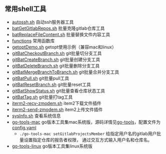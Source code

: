 ## 常用shell工具

- [autossh.sh](autossh.sh) 自动ssh服务器工具
- [batGetGitlabRepos.sh](batGetGitlabRepos.sh) 批量克隆gitlab仓库工具
- [batReplaceFileContent.sh](batReplaceFileContent.sh) 批量替换文件内容工具
- [functions](functions) 常用函数库
- [getoptDemo.sh](getoptDemo.sh) getopt使用示例（兼容mac和linux）
- [gitBatCheckoutBranch.sh](gitBatCheckoutBranch.sh) git批量切分支工具
- [gitBatCreateBranch.sh](gitBatCreateBranch.sh) git批量创建分支工具
- [gitBatDeleteBranch.sh](gitBatDeleteBranch.sh) git批量删除分支工具
- [gitBatMergeBranchToBranch.sh](gitBatMergeBranchToBranch.sh) git批量合并分支工具
- [gitBatPull.sh](gitBatPull.sh) git批量pull工具
- [gitBatResetBranch.sh](gitBatResetBranch.sh) git批量reset工具
- [gitBatShowStatus.sh](gitBatShowStatus.sh) git批量查看仓库状态工具
- [gitBatTag.sh](gitBatTag.sh) git批量打tag工具
- [iterm2-recv-zmodem.sh](iterm2-recv-zmodem.sh) item2下载文件插件
- [iterm2-send-zmodem.sh](iterm2-send-zmodem.sh) item2上传文件插件
- [sysInfo.sh](sysInfo.sh) 查看系统信息
- [go-tools-mac](go-tools-mac) go版本工具集mac系统版，源码详情见[go-tools](go-tools/README.MD)，配置文件为[config.yaml](config.yaml)
  - `./go-tools-mac setGitlabProjectsMember`  给指定用户名的gitlab用户批量设置指定仓库的报告者权限， 通过交互方式输入用户名和仓库名。
- [go-tools-linux](go-tools-linux) go版本工具集linux系统版